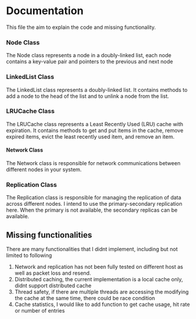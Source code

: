 # Documentation
This file the aim to explain the code and missing functionality.

### Node Class
The Node class represents a node in a doubly-linked list, each node contains a key-value pair and pointers to the
previous and next node

### LinkedList Class
The LinkedList class represents a doubly-linked list. It contains methods to add a node to the head of the list and 
to unlink a node from the list.

### LRUCache Class
The LRUCache class represents a Least Recently Used (LRU) cache with expiration. It contains methods to get and put 
items in the cache, remove expired items, evict the least recently used item, and remove an item.

#### Network Class
The Network class is responsible for network communications between different nodes in your system.

### Replication Class
The Replication class is responsible for managing the replication of data across different nodes. I intend to use
the primary-secondary replication here. When the primary is not available, the secondary replicas can be available.

## Missing functionalities
There are many functionalities that I didnt implement, including but not limited to following

1. Network and replication has not been fully tested on different host as well as packet loss and resend. 
2. Distributed caching, the current implementation is a local cache only, didnt support distributed cache
3. Thread safety, if there are multiple threads are accessing the modifying the cache at the same time, there
could be race condition
4. Cache statistics, I would like to add function to get cache usage, hit rate or number of entries
